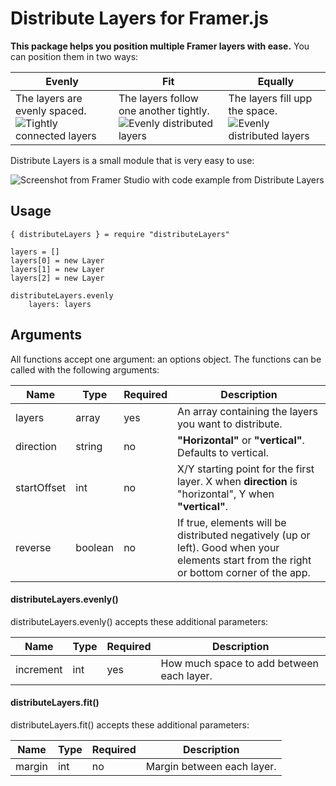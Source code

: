 # Distribute Layers for Framer.js
**This package helps you position multiple Framer layers with ease.** You can position them in two ways:

Evenly | Fit | Equally
---|---|---
The layers are evenly spaced. ![Tightly connected layers](https://cloud.githubusercontent.com/assets/875708/15650429/c6f44cda-2678-11e6-8da0-dca69880a7d4.gif) | The layers follow one another tightly. ![Evenly distributed layers](https://cloud.githubusercontent.com/assets/875708/15650431/c71e34fa-2678-11e6-8a2a-52b03d965d82.gif) | The layers fill upp the space. ![Evenly distributed layers](https://cloud.githubusercontent.com/assets/875708/15650430/c70e0b3e-2678-11e6-8a6e-5a7dd9f4a4fd.gif)

Distribute Layers is a small module that is very easy to use:

![Screenshot from Framer Studio with code example from Distribute Layers](https://cloud.githubusercontent.com/assets/875708/15625770/1a40d56e-24b4-11e6-98ca-e1164fac46e2.jpg)

## Usage

```
{ distributeLayers } = require "distributeLayers"

layers = []
layers[0] = new Layer
layers[1] = new Layer
layers[2] = new Layer

distributeLayers.evenly
	layers: layers
```

## Arguments
All functions accept one argument: an options object. The functions can be called with the following arguments:

Name | Type | Required | Description
---|---|---|---
layers | array | yes | An array containing the layers you want to distribute.
direction | string | no | **"Horizontal"** or **"vertical"**. Defaults to vertical.
startOffset | int | no | X/Y starting point for the first layer. X when **direction** is "horizontal", Y when **"vertical"**.
reverse | boolean | no | If true, elements will be distributed negatively (up or left). Good when your elements start from the right or bottom corner of the app.

#### distributeLayers.evenly()
distributeLayers.evenly() accepts these additional parameters:

Name | Type | Required | Description
---|---|---|---
increment | int | yes | How much space to add between each layer.

#### distributeLayers.fit()
distributeLayers.fit() accepts these additional parameters:

Name | Type | Required | Description
---|---|---|---
margin | int | no | Margin between each layer.
